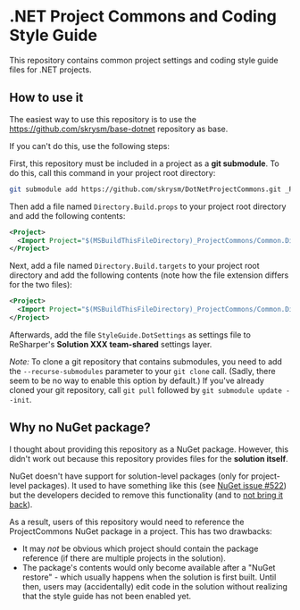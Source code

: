 # .NET Project Commons and Coding Style Guide

This repository contains common project settings and coding style guide files for .NET projects.

## How to use it

The easiest way to use this repository is to use the <https://github.com/skrysm/base-dotnet> repository as base.

If you can't do this, use the following steps:

First, this repository must be included in a project as a **git submodule**. To do this, call this command in your project root directory:

```sh
git submodule add https://github.com/skrysm/DotNetProjectCommons.git _ProjectCommons
```

Then add a file named `Directory.Build.props` to your project root directory and add the following contents:

```xml
<Project>
  <Import Project="$(MSBuildThisFileDirectory)_ProjectCommons/Common.Directory.Build.props" />
</Project>
```

Next, add a file named `Directory.Build.targets` to your project root directory and add the following contents (note how the file extension differs for the two files):

```xml
<Project>
  <Import Project="$(MSBuildThisFileDirectory)_ProjectCommons/Common.Directory.Build.targets" />
</Project>
```

Afterwards, add the file `StyleGuide.DotSettings` as settings file to ReSharper's **Solution XXX team-shared** settings layer.

*Note:* To clone a git repository that contains submodules, you need to add the `--recurse-submodules` parameter to your `git clone` call. (Sadly, there seem to be no way to enable this option by default.) If you've already cloned your git repository, call `git pull` followed by `git submodule update --init`.

## Why no NuGet package?

I thought about providing this repository as a NuGet package. However, this didn't work out because this repository provides files for the **solution itself**.

NuGet doesn't have support for solution-level packages (only for project-level packages). It used to have something like this (see [NuGet issue #522](https://github.com/NuGet/Home/issues/522)) but the developers decided to remove this functionality (and to [not bring it back](https://github.com/NuGet/Home/issues/1521)).

As a result, users of this repository would need to reference the ProjectCommons NuGet package in a project. This has two drawbacks:

* It may *not* be obvious which project should contain the package reference (if there are multiple projects in the solution).
* The package's contents would only become available after a "NuGet restore" - which usually happens when the solution is first built. Until then, users may (accidentally) edit code in the solution without realizing that the style guide has not been enabled yet.
